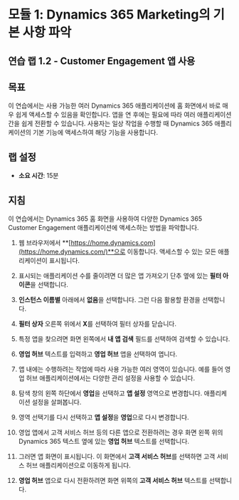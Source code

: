 ﻿---
lab:
    title: '랩 1.2: Customer Engagement 앱 사용'
    module: '모듈 1: Dynamics 365 Marketing의 기본 사항 파악'
---

모듈 1: Dynamics 365 Marketing의 기본 사항 파악
========================

## 연습 랩 1.2 - Customer Engagement 앱 사용 

## 목표

이 연습에서는 사용 가능한 여러 Dynamics 365 애플리케이션에 홈 화면에서 바로 매우 쉽게 액세스할 수 있음을 확인합니다. 앱을 연 후에는 필요에 따라 여러 애플리케이션 간을 쉽게 전환할 수 있습니다. 사용자는 일상 작업을 수행할 때 Dynamics 365 애플리케이션의 기본 기능에 액세스하여 해당 기능을 사용합니다.


## 랩 설정

  - **소요 시간**: 15분

## 지침

이 연습에서는 Dynamics 365 홈 화면을 사용하여 다양한 Dynamics 365 Customer Engagement 애플리케이션에 액세스하는 방법을 파악합니다. 

1. 웹 브라우저에서 **[https://home.dynamics.com](https://home.dynamics.com/)**으로 이동합니다. 액세스할 수 있는 모든 애플리케이션이 표시됩니다. 

2. 표시되는 애플리케이션 수를 줄이려면 더 많은 앱 가져오기 단추 옆에 있는 **필터 아이콘**을 선택합니다. 

3. **인스턴스 이름별** 아래에서 **없음**을 선택합니다. 그런 다음 활용할 환경을 선택합니다. 

4. **필터 상자** 오른쪽 위에서 **X**를 선택하여 필터 상자를 닫습니다. 

5. 특정 앱을 찾으려면 화면 왼쪽에서 **내 앱 검색** 필드를 선택하여 검색할 수 있습니다. 

6. **영업 허브** 텍스트를 입력하고 **영업 허브** 앱을 선택하여 엽니다. 

7. 앱 내에는 수행하려는 작업에 따라 사용 가능한 여러 영역이 있습니다. 예를 들어 영업 허브 애플리케이션에서는 다양한 관리 설정을 사용할 수 있습니다. 

8. 탐색 창의 왼쪽 하단에서 **영업**을 선택하고 **앱 설정** 영역으로 변경합니다. 애플리케이션 설정을 살펴봅니다.

9. 영역 선택기를 다시 선택하고 **앱 설정**을 **영업**으로 다시 변경합니다.

10. 영업 앱에서 고객 서비스 허브 등의 다른 앱으로 전환하려는 경우 화면 왼쪽 위의 Dynamics 365 텍스트 옆에 있는 **영업 허브** 텍스트를 선택합니다. 

11. 그러면 앱 화면이 표시됩니다. 이 화면에서 **고객 서비스 허브**를 선택하면 고객 서비스 허브 애플리케이션으로 이동하게 됩니다. 

12. **영업 허브** 앱으로 다시 전환하려면 화면 위쪽의 **고객 서비스 허브** 텍스트를 선택합니다. 
